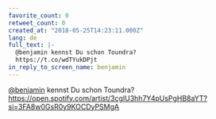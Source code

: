 ```yaml
---
favorite_count: 0
retweet_count: 0
created_at: "2018-05-25T14:23:11.000Z"
lang: de
full_text: |-
  @benjamin kennst Du schon Toundra? 
  https://t.co/wdTYukDPjt
in_reply_to_screen_name: benjamin
---
```


[@benjamin](https://twitter.com/benjamin) kennst Du schon Toundra?
<https://open.spotify.com/artist/3cgIU3hh7Y4pUsPgHB8aYT?si=3FA8w0GsR0y9KOCDyPSMgA>
